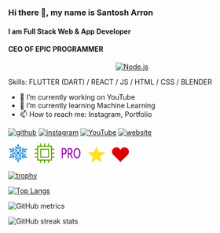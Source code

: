 ### Hi there 👋, my name is Santosh Arron
#### I am Full Stack Web & App Developer
#### CEO OF EPIC PROGRAMMER

<p align="center">
  <a href="https://nodejs.org/">
    <img
      alt="Node.js"
      src="https://i.imgur.com/98pC7Th.png"
      width="400"
    />
  </a>
</p>


Skills: FLUTTER (DART) / REACT / JS / HTML / CSS / BLENDER 

- 🔭 I’m currently working on YouTube 
- 🌱 I’m currently learning Machine Learning 
- 📫 How to reach me: Instagram, Portfolio 


[<img src='https://cdn.jsdelivr.net/npm/simple-icons@3.0.1/icons/github.svg' alt='github' height='40'>](https://github.com/santosharron)  [<img src='https://cdn.jsdelivr.net/npm/simple-icons@3.0.1/icons/instagram.svg' alt='instagram' height='40'>](https://www.instagram.com/santosh_arron.dev/)  [<img src='https://cdn.jsdelivr.net/npm/simple-icons@3.0.1/icons/youtube.svg' alt='YouTube' height='40'>](https://www.youtube.com/channel/UCLor14jPepGTx10JqZBdwpw?sub_confirmation=1)  [<img src='https://i.imgur.com/98pC7Th.png' alt='website' height='40'>](https://epic-programmer.netlify.app/)  

<a href='https://archiveprogram.github.com/'><img src='https://raw.githubusercontent.com/acervenky/animated-github-badges/master/assets/acbadge.gif' width='40' height='40'></a> <a href='https://docs.github.com/en/developers'><img src='https://raw.githubusercontent.com/acervenky/animated-github-badges/master/assets/devbadge.gif' width='40' height='40'></a> <a href='https://github.com/pricing'><img src='https://raw.githubusercontent.com/acervenky/animated-github-badges/master/assets/pro.gif' width='40' height='40'></a> <a href='https://stars.github.com/'><img src='https://raw.githubusercontent.com/acervenky/animated-github-badges/master/assets/starbadge.gif' width='35' height='35'></a> <a href='https://docs.github.com/en/github/supporting-the-open-source-community-with-github-sponsors'><img src='https://raw.githubusercontent.com/acervenky/animated-github-badges/master/assets/sponsorbadge.gif' width='35' height='35'></a> 

[![trophy](https://github-profile-trophy.vercel.app/?username=santosharron)](https://github.com/ryo-ma/github-profile-trophy)

[![Top Langs](https://github-readme-stats.vercel.app/api/top-langs/?username=santosharron)](https://github.com/anuraghazra/github-readme-stats)

![GitHub metrics](https://metrics.lecoq.io/santosharron)  

![GitHub streak stats](https://github-readme-streak-stats.herokuapp.com/?user=santosharron)  

